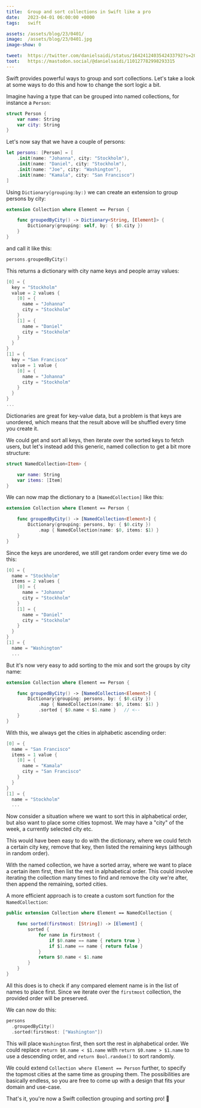 ```yaml
---
title:  Group and sort collections in Swift like a pro
date:   2023-04-01 06:00:00 +0000
tags:   swift

assets: /assets/blog/23/0401/
image:  /assets/blog/23/0401.jpg
image-show: 0

tweet:  https://twitter.com/danielsaidi/status/1642412403542433792?s=20
toot:   https://mastodon.social/@danielsaidi/110127782998293315
---
```


Swift provides powerful ways to group and sort collections. Let's take a look at some ways to do this and how to change the sort logic a bit.

Imagine having a type that can be grouped into named collections, for instance a `Person`:

```swift
struct Person {
    var name: String
    var city: String
}
```

Let's now say that we have a couple of persons:

```swift
let persons: [Person] = [
    .init(name: "Johanna", city: "Stockholm"),
    .init(name: "Daniel", city: "Stockholm"),
    .init(name: "Joe", city: "Washington"),
    .init(name: "Kamala", city: "San Francisco")
]
```

Using `Dictionary(grouping:by:)` we can create an extension to group persons by city:

```swift
extension Collection where Element == Person {

    func groupedByCity() -> Dictionary<String, [Element]> {
        Dictionary(grouping: self, by: { $0.city })
    }
}
```

and call it like this:

```swift
persons.groupedByCity()
```

This returns a dictionary with city name keys and people array values:

```swift
[0] = {
  key = "Stockholm"
  value = 2 values {
    [0] = {
      name = "Johanna"
      city = "Stockholm"
    }
    [1] = {
      name = "Daniel"
      city = "Stockholm"
    }
  }
}
[1] = {
  key = "San Francisco"
  value = 1 value {
    [0] = {
      name = "Johanna"
      city = "Stockholm"
    }
  }
}
...
```

Dictionaries are great for key-value data, but a problem is that keys are unordered, which means that the result above will be shuffled every time you create it.

We could get and sort all keys, then iterate over the sorted keys to fetch users, but let's instead add this generic, named collection to get a bit more structure:

```swift
struct NamedCollection<Item> {

    var name: String
    var items: [Item]
}
```

We can now map the dictionary to a `[NamedCollection]` like this:

```swift
extension Collection where Element == Person {

    func groupedByCity() -> [NamedCollection<Element>] {
        Dictionary(grouping: persons, by: { $0.city })
            .map { NamedCollection(name: $0, items: $1) }
    }
}
```

Since the keys are unordered, we still get random order every time we do this:

```swift
[0] = {
  name = "Stockholm"
  items = 2 values {
    [0] = {
      name = "Johanna"
      city = "Stockholm"
    }
    [1] = {
      name = "Daniel"
      city = "Stockholm"
    }
  }
}
[1] = {
  name = "Washington"
  ...
```

But it's now very easy to add sorting to the mix and sort the groups by city name:

```swift
extension Collection where Element == Person { 

    func groupedByCity() -> [NamedCollection<Element>] { 
        Dictionary(grouping: persons, by: { $0.city })
            .map { NamedCollection(name: $0, items: $1) }
            .sorted { $0.name < $1.name }   // <--
    } 
} 
```

With this, we always get the cities in alphabetic ascending order:

```swift
[0] = {
  name = "San Francisco"
  items = 1 value {
    [0] = {
      name = "Kamala"
      city = "San Francisco"
    }
  }
}
[1] = {
  name = "Stockholm"
  ...
```

Now consider a situation where we want to sort this in alphabetical order, but also want to place some cities topmost. We may have a "city" of the week, a currently selected city etc.

This would have been easy to do with the dictionary, where we could fetch a certain city key, remove that key, then listed the remaining keys (although in random order).

With the named collection, we have a sorted array, where we want to place a certain item first, then list the rest in alphabetical order. This could involve iterating the collection many times to find and remove the city we're after, then append the remaining, sorted cities.

A more efficient approach is to create a custom sort function for the `NamedCollection`:

```swift
public extension Collection where Element == NamedCollection {

    func sorted(firstmost: [String]) -> [Element] {
        sorted {
            for name in firstmost {
                if $0.name == name { return true }
                if $1.name == name { return false }
            }
            return $0.name < $1.name
        }
    }
}
```

All this does is to check if any compared element name is in the list of names to place first. Since we iterate over the `firstmost` collection, the provided order will be preserved.

We can now do this:

```swift
persons
  .groupedByCity()
  .sorted(firstmost: ["Washington"])
```

This will place `Washington` first, then sort the rest in alphabetical order. We could replace `return $0.name < $1.name` with `return $0.name > $1.name` to use a descending order, and `return Bool.random()` to sort randomly.

We could extend `Collection where Element == Person` further, to specify the topmost cities at the same time as grouping them. The possibilities are basically endless, so you are free to come up with a design that fits your domain and use-case.

That's it, you're now a Swift collection grouping and sorting pro! 🎉